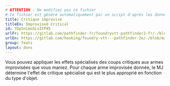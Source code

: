 ```yaml
---
# ATTENTION : Ne modifiez pas ce fichier
# Ce fichier est généré automatiquement par un script d'après les données du module Foundry VTT officiel et de sa traduction
title: Critique improvisé
titleEn: Improvised Critical
id: YDpSnLmnSLsItP45
urlFr: https://gitlab.com/pathfinder-fr/foundryvtt-pathfinder2-fr/-/blob/master/data/feats/YDpSnLmnSLsItP45.htm
urlEn: https://gitlab.com/hooking/foundry-vtt---pathfinder-2e/-/blob/master/packs/data/feats.db/improvised-critical.json
group: feats
layout: dons
---
```

Vous pouvez appliquer les effets spécialisés des coups critiques aux armes improvisées que vous maniez. Pour chaque arme improvisée donnée, le MJ détermine l'effet de critique spécialisé qui est le plus approprié en fonction du type d'objet.


